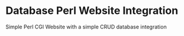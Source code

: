 # Database Perl Website Integration

Simple Perl CGI Website with a simple CRUD database integration
